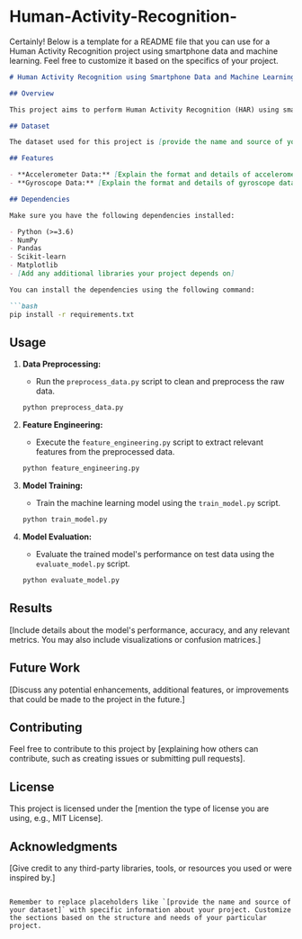 # Human-Activity-Recognition-
Certainly! Below is a template for a README file that you can use for a Human Activity Recognition project using smartphone data and machine learning. Feel free to customize it based on the specifics of your project.

```markdown
# Human Activity Recognition using Smartphone Data and Machine Learning

## Overview

This project aims to perform Human Activity Recognition (HAR) using smartphone sensor data. The goal is to predict the activity performed by an individual based on the data collected from the accelerometer and gyroscope sensors in their smartphone.

## Dataset

The dataset used for this project is [provide the name and source of your dataset]. It contains [mention key details about the dataset, such as the number of samples, features, and target labels].

## Features

- **Accelerometer Data:** [Explain the format and details of accelerometer data]
- **Gyroscope Data:** [Explain the format and details of gyroscope data]

## Dependencies

Make sure you have the following dependencies installed:

- Python (>=3.6)
- NumPy
- Pandas
- Scikit-learn
- Matplotlib
- [Add any additional libraries your project depends on]

You can install the dependencies using the following command:

```bash
pip install -r requirements.txt
```

## Usage

1. **Data Preprocessing:**
   - Run the `preprocess_data.py` script to clean and preprocess the raw data.
   
   ```bash
   python preprocess_data.py
   ```

2. **Feature Engineering:**
   - Execute the `feature_engineering.py` script to extract relevant features from the preprocessed data.
   
   ```bash
   python feature_engineering.py
   ```

3. **Model Training:**
   - Train the machine learning model using the `train_model.py` script.
   
   ```bash
   python train_model.py
   ```

4. **Model Evaluation:**
   - Evaluate the trained model's performance on test data using the `evaluate_model.py` script.
   
   ```bash
   python evaluate_model.py
   ```

## Results

[Include details about the model's performance, accuracy, and any relevant metrics. You may also include visualizations or confusion matrices.]

## Future Work

[Discuss any potential enhancements, additional features, or improvements that could be made to the project in the future.]

## Contributing

Feel free to contribute to this project by [explaining how others can contribute, such as creating issues or submitting pull requests].

## License

This project is licensed under the [mention the type of license you are using, e.g., MIT License].

## Acknowledgments

[Give credit to any third-party libraries, tools, or resources you used or were inspired by.]

```

Remember to replace placeholders like `[provide the name and source of your dataset]` with specific information about your project. Customize the sections based on the structure and needs of your particular project.

